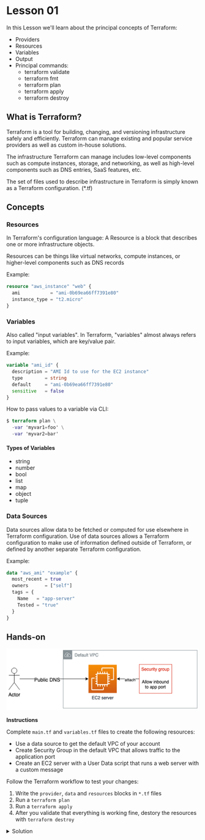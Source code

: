 # Lesson 01

In this Lesson we'll learn about the principal concepts of Terraform:

- Providers
- Resources
- Variables
- Output
- Principal commands:
  - terraform validate
  - terraform fmt
  - terraform plan
  - terraform apply
  - terraform destroy

## What is Terraform?

Terraform is a tool for building, changing, and versioning infrastructure safely and efficiently. Terraform can manage existing and popular service providers as well as custom in-house solutions.

The infrastructure Terraform can manage includes low-level components such as compute instances, storage, and networking, as well as high-level components such as DNS entries, SaaS features, etc.

The set of files used to describe infrastructure in Terraform is simply known as a Terraform configuration. (\*.tf)

## Concepts

### Resources

In Terraform's configuration language: A Resource is a block that describes one or more infrastructure objects.

Resources can be things like virtual networks, compute instances, or higher-level components such as DNS records

Example:

```tf
resource "aws_instance" "web" {
  ami           = "ami-0b69ea66ff7391e80"
  instance_type = "t2.micro"
}
```

### Variables

Also called "input variables". In Terraform, "variables" almost always refers to input variables, which are key/value pair.

Example:

```tf
variable "ami_id" {
  description = "AMI Id to use for the EC2 instance"
  type        = string
  default     = "ami-0b69ea66ff7391e80"
  sensitive   = false
}
```

How to pass values to a variable via CLI:

```tf
$ terraform plan \
  -var 'myvar1=foo' \
  -var 'myvar2=bar'
```

#### Types of Variables

- string
- number
- bool
- list
- map
- object
- tuple

### Data Sources

Data sources allow data to be fetched or computed for use elsewhere in Terraform configuration. Use of data sources allows a Terraform configuration to make use of information defined outside of Terraform, or defined by another separate Terraform configuration.

Example:

```tf
data "aws_ami" "example" {
  most_recent = true
  owners      = ["self"]
  tags = {
    Name   = "app-server"
    Tested = "true"
  }
}
```

## Hands-on

![Lesson01](./img/lesson01-diagram.png)


**Instructions**

Complete `main.tf` and `variables.tf` files to create the following resources:

- Use a data source to get the default VPC of your account
- Create Security Group in the default VPC that allows traffic to the application port
- Create an EC2 server with a User Data script that runs a web server with a custom message

Follow the Terraform workflow to test your changes:

1. Write the `provider`, `data` and `resources` blocks in `*.tf` files
2. Run a `terraform plan`
3. Run a `terraform apply`
4. After you validate that everything is working fine, destory the resources with `terraform destroy`

<details>
  <summary>Solution</summary>
  
  ```tf
  provider "aws" {
    region = "us-east-1"
  }
  
  data "aws_vpc" "default" {
    default = true
  }
  
  resource "aws_instance" "server" {
    ami                    = var.ubuntu_ami
    instance_type          = var.instance_type
    vpc_security_group_ids = [aws_security_group.security_group.id]
    user_data              = <<-EOF
                                  #!/bin/bash
                                  echo "Hello world!" > index.html
                                  nohup busybox httpd -f -p ${var.server_port} &
                                  EOF
  }
  
  resource "aws_security_group" "security_group" {
    name   = "first-server-sg"
    vpc_id = data.aws_vpc.default.id
  
    ingress {
      cidr_blocks = ["0.0.0.0/0"]
      description = "Web port"
      from_port   = var.server_port
      to_port     = var.server_port
      protocol    = "TCP"
    }
  }
```
</details>
